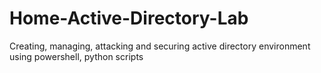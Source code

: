 # Home-Active-Directory-Lab
Creating, managing, attacking and securing active directory environment using powershell, python scripts
